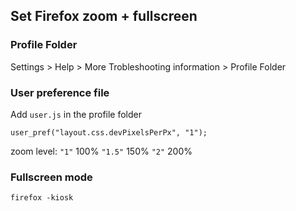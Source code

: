 ## Set Firefox zoom + fullscreen

### Profile Folder
Settings > Help > More Trobleshooting information > Profile Folder

### User preference file
Add `user.js` in the profile folder
```
user_pref("layout.css.devPixelsPerPx", "1");
```
zoom level:
`"1"` 100%
`"1.5"` 150%
`"2"` 200%

### Fullscreen mode
```
firefox -kiosk
```
